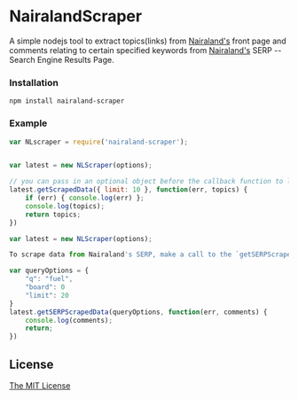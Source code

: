 # NairalandScraper

A simple nodejs tool to extract topics(links) from [Nairaland's](http://nairaland.com) front page and comments relating to certain specified keywords from [Nairaland's](http://nairaland.com/search) SERP -- Search Engine Results Page.

### Installation

```
npm install nairaland-scraper
```

### Example

```js
var NLscraper = require('nairaland-scraper');


var latest = new NLScraper(options);

// you can pass in an optional object before the callback function to limit the number of scraped data. Defaults to 20.
latest.getScrapedData({ limit: 10 }, function(err, topics) {
	if (err) { console.log(err) };
	console.log(topics);
	return topics;
})
```

```javascript
var latest = new NLScraper(options);

To scrape data from Nairaland's SERP, make a call to the `getSERPScrapedData` method specifying an options object with a specific keyword and board (must be an `int`, e.g. 0). You can also add a limit params to the options object to limit the number of comments returned

var queryOptions = {
	"q": "fuel",
	"board": 0
	"limit": 20
}
latest.getSERPScrapedData(queryOptions, function(err, comments) {
	console.log(comments);
	return;
})
```

## License

[The MIT License](http://opensource.org/licenses/MIT)